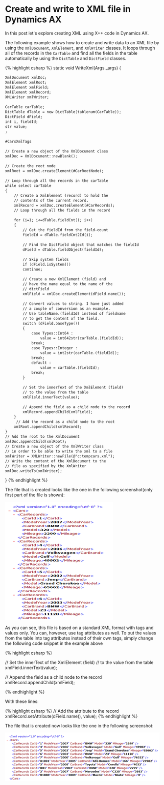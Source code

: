 # Create and write to XML file in Dynamics AX

In this post let's explore creating XML using X++ code in Dynamics AX. 

The following example shows how to create and write data to an XML file by using the `XmlDocument`, `XmlElement`, and `XmlWriter` classes. It loops through all of the records in the `CarTable` and find all the fields in the table automatically by using the `DictTable` and `DictField` classes.

{% highlight csharp %}
static void WriteXml(Args _args)
{

    XmlDocument xmlDoc;
    XmlElement xmlRoot;
    XmlElement xmlField;
    XmlElement xmlRecord;
    XMLWriter xmlWriter;

    CarTable carTable;
    DictTable dTable = new DictTable(tablenum(CarTable));
    DictField dField;
    int i, fieldId;
    str value;
    ; 

    #CarsXmlTags 

    // Create a new object of the XmlDocument class
    xmlDoc = XmlDocument::newBlank();

    // Create the root node
    xmlRoot = xmlDoc.createElement(#CarRootNode);

    // Loop through all the records in the carTable
    while select carTable
    {
        // Create a XmlElement (record) to hold the
        // contents of the current record.
        xmlRecord = xmlDoc.createElement(#CarRecords);
        // Loop through all the fields in the record

        for (i=1; i<=dTable.fieldCnt(); i++)
        {
            // Get the fieldId from the field-count
            fieldId = dTable.fieldCnt2Id(i);
            
            // Find the DictField object that matches the fieldId
            dField = dTable.fieldObject(fieldId);
            
            // Skip system fields
            if (dField.isSystem())
            continue;

            // Create a new XmlElement (field) and
            // have the name equal to the name of the
            // dictField
            xmlField = xmlDoc.createElement(dField.name());
            
            // Convert values to string. I have just added
            // a couple of conversion as an example.
            // Use tableName.(fieldId) instead of fieldname
            // to get the content of the field.
            switch (dField.baseType())
            {
                case Types::Int64 :
                    value = int642str(carTable.(fieldId));
                break;
                case Types::Integer :
                    value = int2str(carTable.(fieldId));
                break;
                default :
                    value = carTable.(fieldId);
                break;
            }

            // Set the innerText of the XmlElement (field)
            // to the value from the table
            xmlField.innerText(value);
             
            // Append the field as a child node to the record
            xmlRecord.appendChild(xmlField);
        }
         // Add the record as a child node to the root
        xmlRoot.appendChild(xmlRecord);
    }
    // Add the root to the XmlDocument
    xmlDoc.appendChild(xmlRoot);
    // Create a new object of the XmlWriter class
    // in order to be able to write the xml to a file
    xmlWriter = XMLWriter::newFile(@"c:tempcars.xml");
    // Write the content of the XmlDocument to the
    // file as specified by the XmlWriter
    xmlDoc.writeTo(xmlWriter);
}
{% endhighlight %}
<!--more-->
The file that is created looks like the one in the following screenshot(only first part of the file is shown):

![](/imagesposts/create-and-write-to-xml-file-in-dynamics-ax_1.png#center)

As you can see, this file is based on a standard XML format with tags and values only. You can, however, use tag attributes as well. To put the values from the table into tag attributes instead of their own tags, simply change the following code snippet in the example above

{% highlight csharp %}

// Set the innerText of the XmlElement (field)
// to the value from the table
xmlField.innerText(value);

// Append the field as a child node to the record
xmlRecord.appendChild(xmlField);

{% endhighlight %}

With these lines:

{% highlight csharp %}
// Add the attribute to the record
xmlRecord.setAttribute(dField.name(), value);
{% endhighlight %}

The file that is created now looks like the one in the following screenshot: 

![](/imagesposts/create-and-write-to-xml-file-in-dynamics-ax_2.png#center)
